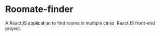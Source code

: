 # Roomate-finder
A ReactJS application to find rooms in multiple cities. ReactJS front-end project.
